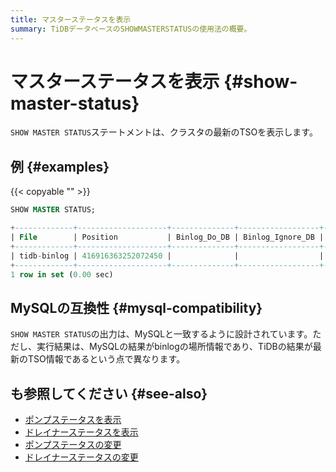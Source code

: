 ```yaml
---
title: マスターステータスを表示
summary: TiDBデータベースのSHOWMASTERSTATUSの使用法の概要。
---
```


# マスターステータスを表示 {#show-master-status}

`SHOW MASTER STATUS`ステートメントは、クラスタの最新のTSOを表示します。

## 例 {#examples}

{{< copyable "" >}}

```sql
SHOW MASTER STATUS;
```

```sql
+-------------+--------------------+--------------+------------------+-------------------+
| File        | Position           | Binlog_Do_DB | Binlog_Ignore_DB | Executed_Gtid_Set |
+-------------+--------------------+--------------+------------------+-------------------+
| tidb-binlog | 416916363252072450 |              |                  |                   |
+-------------+--------------------+--------------+------------------+-------------------+
1 row in set (0.00 sec)
```

## MySQLの互換性 {#mysql-compatibility}

`SHOW MASTER STATUS`の出力は、MySQLと一致するように設計されています。ただし、実行結果は、MySQLの結果がbinlogの場所情報であり、TiDBの結果が最新のTSO情報であるという点で異なります。

## も参照してください {#see-also}

-   [ポンプステータスを表示](/sql-statements/sql-statement-show-pump-status.md)
-   [ドレイナーステータスを表示](/sql-statements/sql-statement-show-drainer-status.md)
-   [ポンプステータスの変更](/sql-statements/sql-statement-change-pump.md)
-   [ドレイナーステータスの変更](/sql-statements/sql-statement-change-drainer.md)
